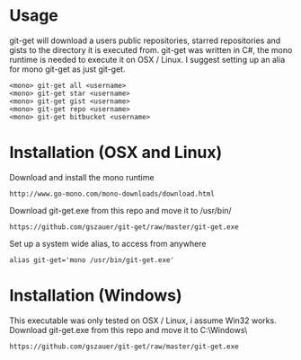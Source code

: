 Usage
=====
git-get will download a users public repositories, starred repositories and gists to the directory it is executed from. git-get was written in C#, the mono runtime is needed to execute it on OSX / Linux. I suggest setting up an alia for mono git-get as just git-get.
```
<mono> git-get all <username>
<mono> git-get star <username>
<mono> git-get gist <username>
<mono> git-get repo <username>
<mono> git-get bitbucket <username>
```

Installation (OSX and Linux)
==========================
Download and install the mono runtime
```
http://www.go-mono.com/mono-downloads/download.html
```
Download git-get.exe from this repo and move it to /usr/bin/
```
https://github.com/gszauer/git-get/raw/master/git-get.exe
```
Set up a system wide alias, to access from anywhere
```
alias git-get='mono /usr/bin/git-get.exe'
```

Installation (Windows)
======================
This executable was only tested on OSX / Linux, i assume Win32 works.
Download git-get.exe from this repo and move it to C:\Windows\
```
https://github.com/gszauer/git-get/raw/master/git-get.exe
```
